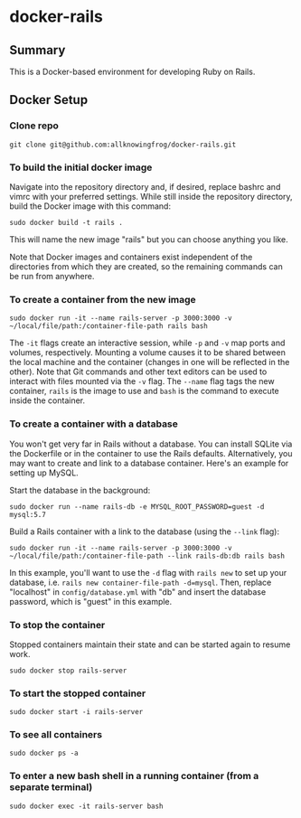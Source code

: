 # docker-rails

## Summary
This is a Docker-based environment for developing Ruby on Rails.

## Docker Setup

### Clone repo
`git clone git@github.com:allknowingfrog/docker-rails.git`

### To build the initial docker image
Navigate into the repository directory and, if desired, replace bashrc and vimrc with your preferred settings. While still inside the repository directory, build the Docker image with this command:

`sudo docker build -t rails .`

This will name the new image "rails" but you can choose anything you like.

Note that Docker images and containers exist independent of the directories from which they are created, so the remaining commands can be run from anywhere.

### To create a container from the new image
`sudo docker run -it --name rails-server -p 3000:3000 -v ~/local/file/path:/container-file-path rails bash`

The `-it` flags create an interactive session, while `-p` and `-v` map ports and volumes, respectively. Mounting a volume causes it to be shared between the local machine and the container (changes in one will be reflected in the other). Note that Git commands and other text editors can be used to interact with files mounted via the `-v` flag. The `--name` flag tags the new container, `rails` is the image to use and `bash` is the command to execute inside the container.

### To create a container with a database

You won't get very far in Rails without a database. You can install SQLite via the Dockerfile or in the container to use the Rails defaults. Alternatively, you may want to create and link to a database container. Here's an example for setting up MySQL.

Start the database in the background:

`sudo docker run --name rails-db -e MYSQL_ROOT_PASSWORD=guest -d mysql:5.7`

Build a Rails container with a link to the database (using the `--link` flag):

`sudo docker run -it --name rails-server -p 3000:3000 -v ~/local/file/path:/container-file-path --link rails-db:db rails bash`

In this example, you'll want to use the `-d` flag with `rails new` to set up your database, i.e. `rails new container-file-path -d=mysql`. Then, replace "localhost" in `config/database.yml` with "db" and insert the database password, which is "guest" in this example.

### To stop the container
Stopped containers maintain their state and can be started again to resume work.

`sudo docker stop rails-server`

### To start the stopped container
`sudo docker start -i rails-server`

### To see all containers
`sudo docker ps -a`

### To enter a new bash shell in a running container (from a separate terminal)
`sudo docker exec -it rails-server bash`
